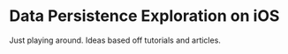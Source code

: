 # Data Persistence Exploration on iOS

Just playing around. Ideas based off tutorials and articles.
